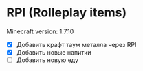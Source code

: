 RPI (Rolleplay items)
===============================
	
Minecraft version: 1.7.10  
- [x] Добавить крафт таум металла через RPI
- [x] Добавить новые напитки
- [ ] Добавить новую еду
